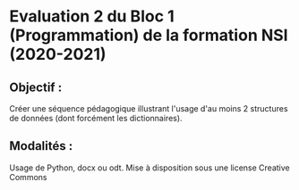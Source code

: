 # Evaluation 2 du Bloc 1 (Programmation) de la formation NSI (2020-2021)

## Objectif : 

Créer une séquence pédagogique illustrant l'usage d'au moins 2 structures de données (dont forcément les dictionnaires).

## Modalités :

Usage de Python, docx ou odt. Mise à disposition sous une license Creative Commons
